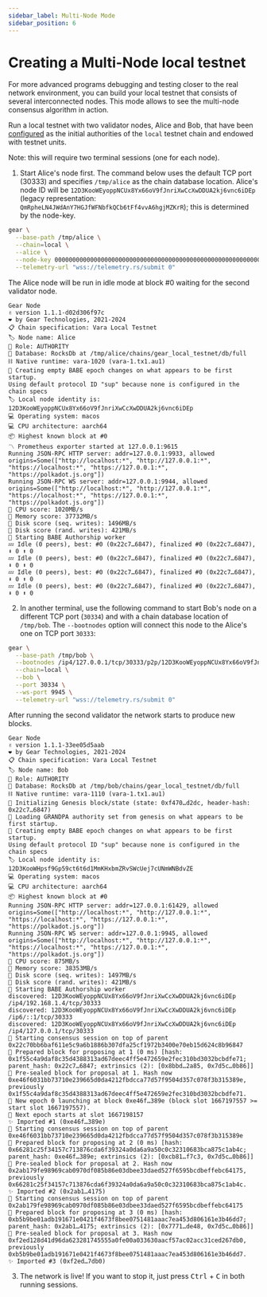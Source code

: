 ```yaml
---
sidebar_label: Multi-Node Mode
sidebar_position: 6
---
```


# Creating a Multi-Node local testnet

For more advanced programs debugging and testing closer to the real network environment, you can build your local testnet that consists of several interconnected nodes. This mode allows to see the multi-node consensus algorithm in action.

Run a local testnet with two validator nodes, Alice and Bob, that have been [configured](https://github.com/gear-tech/gear/blob/master/node/src/chain_spec.rs) as the initial authorities of the `local` testnet chain and endowed with testnet units.

Note: this will require two terminal sessions (one for each node).

1. Start Alice's node first. The command below uses the default TCP port (30333) and specifies `/tmp/alice` as the chain database location. Alice's node ID will be `12D3KooWEyoppNCUx8Yx66oV9fJnriXwCcXwDDUA2kj6vnc6iDEp` (legacy representation: `QmRpheLN4JWdAnY7HGJfWFNbfkQCb6tFf4vvA6hgjMZKrR`); this is determined by the node-key.

  ```bash
  gear \
    --base-path /tmp/alice \
    --chain=local \
    --alice \
    --node-key 0000000000000000000000000000000000000000000000000000000000000001 \
    --telemetry-url "wss://telemetry.rs/submit 0"
  ```

  The Alice node will be run in idle mode at block #0 waiting for the second validator node.

  ```
  Gear Node
  ✌️ version 1.1.1-d02d306f97c
  ❤️ by Gear Technologies, 2021-2024
  📋 Chain specification: Vara Local Testnet
  🏷 Node name: Alice
  👤 Role: AUTHORITY
  💾 Database: RocksDb at /tmp/alice/chains/gear_local_testnet/db/full
  ⛓ Native runtime: vara-1020 (vara-1.tx1.au1)
  👶 Creating empty BABE epoch changes on what appears to be first startup.
  Using default protocol ID "sup" because none is configured in the chain specs
  🏷 Local node identity is: 12D3KooWEyoppNCUx8Yx66oV9fJnriXwCcXwDDUA2kj6vnc6iDEp
  💻 Operating system: macos
  💻 CPU architecture: aarch64
  📦 Highest known block at #0
  〽️ Prometheus exporter started at 127.0.0.1:9615
  Running JSON-RPC HTTP server: addr=127.0.0.1:9933, allowed origins=Some(["http://localhost:*", "http://127.0.0.1:*", "https://localhost:*", "https://127.0.0.1:*", "https://polkadot.js.org"])
  Running JSON-RPC WS server: addr=127.0.0.1:9944, allowed origins=Some(["http://localhost:*", "http://127.0.0.1:*", "https://localhost:*", "https://127.0.0.1:*", "https://polkadot.js.org"])
  🏁 CPU score: 1020MB/s
  🏁 Memory score: 37732MB/s
  🏁 Disk score (seq. writes): 1496MB/s
  🏁 Disk score (rand. writes): 421MB/s
  👶 Starting BABE Authorship worker
  💤 Idle (0 peers), best: #0 (0x22c7…6847), finalized #0 (0x22c7…6847), ⬇ 0 ⬆ 0
  💤 Idle (0 peers), best: #0 (0x22c7…6847), finalized #0 (0x22c7…6847), ⬇ 0 ⬆ 0
  💤 Idle (0 peers), best: #0 (0x22c7…6847), finalized #0 (0x22c7…6847), ⬇ 0 ⬆ 0
  💤 Idle (0 peers), best: #0 (0x22c7…6847), finalized #0 (0x22c7…6847), ⬇ 0 ⬆ 0
  ```


2. In another terminal, use the following command to start Bob's node on a different TCP port (`30334`) and with a chain database location of `/tmp/bob`. The `--bootnodes` option will connect this node to the Alice's one on TCP port `30333`:

  ```bash
  gear \
    --base-path /tmp/bob \
    --bootnodes /ip4/127.0.0.1/tcp/30333/p2p/12D3KooWEyoppNCUx8Yx66oV9fJnriXwCcXwDDUA2kj6vnc6iDEp \
    --chain=local \
    --bob \
    --port 30334 \
    --ws-port 9945 \
    --telemetry-url "wss://telemetry.rs/submit 0"
  ```

  After running the second validator the network starts to produce new blocks.

  ```
  Gear Node
  ✌️ version 1.1.1-33ee05d5aab
  ❤️ by Gear Technologies, 2021-2024
  📋 Chain specification: Vara Local Testnet
  🏷 Node name: Bob
  👤 Role: AUTHORITY
  💾 Database: RocksDb at /tmp/bob/chains/gear_local_testnet/db/full
  ⛓ Native runtime: vara-1110 (vara-1.tx1.au1)
  🔨 Initializing Genesis block/state (state: 0xf470…d2dc, header-hash: 0x22c7…6847)
  👴 Loading GRANDPA authority set from genesis on what appears to be first startup.
  👶 Creating empty BABE epoch changes on what appears to be first startup.
  Using default protocol ID "sup" because none is configured in the chain specs
  🏷 Local node identity is: 12D3KooWHpsf9Gp59ct6t6d1MmKHxbmZRvSWcUej7cUNmWNBdvZE
  💻 Operating system: macos
  💻 CPU architecture: aarch64
  📦 Highest known block at #0
  Running JSON-RPC HTTP server: addr=127.0.0.1:61429, allowed origins=Some(["http://localhost:*", "http://127.0.0.1:*", "https://localhost:*", "https://127.0.0.1:*", "https://polkadot.js.org"])
  Running JSON-RPC WS server: addr=127.0.0.1:9945, allowed origins=Some(["http://localhost:*", "http://127.0.0.1:*", "https://localhost:*", "https://127.0.0.1:*", "https://polkadot.js.org"])
  🏁 CPU score: 875MB/s
  🏁 Memory score: 38353MB/s
  🏁 Disk score (seq. writes): 1497MB/s
  🏁 Disk score (rand. writes): 421MB/s
  👶 Starting BABE Authorship worker
  discovered: 12D3KooWEyoppNCUx8Yx66oV9fJnriXwCcXwDDUA2kj6vnc6iDEp /ip4/192.168.1.4/tcp/30333
  discovered: 12D3KooWEyoppNCUx8Yx66oV9fJnriXwCcXwDDUA2kj6vnc6iDEp /ip6/::1/tcp/30333
  discovered: 12D3KooWEyoppNCUx8Yx66oV9fJnriXwCcXwDDUA2kj6vnc6iDEp /ip4/127.0.0.1/tcp/30333
  🙌 Starting consensus session on top of parent 0x22c70bb6baf611e5c9a6b1886b307dfa25cf1972b3400e70eb15d624c8b96847
  🎁 Prepared block for proposing at 1 (0 ms) [hash: 0x1f55c4a9daf8c35d4388313ad67deec4ff5e472659e2fec310bd3032bcbdfe71; parent_hash: 0x22c7…6847; extrinsics (2): [0x8bbd…2a85, 0x7d5c…0b86]]
  🔖 Pre-sealed block for proposal at 1. Hash now 0xe46f6031bb73710e239665d0da4212fbdcca77d57f9504d357c078f3b315389e, previously 0x1f55c4a9daf8c35d4388313ad67deec4ff5e472659e2fec310bd3032bcbdfe71.
  👶 New epoch 0 launching at block 0xe46f…389e (block slot 1667197557 >= start slot 1667197557).
  👶 Next epoch starts at slot 1667198157
  ✨ Imported #1 (0xe46f…389e)
  🙌 Starting consensus session on top of parent 0xe46f6031bb73710e239665d0da4212fbdcca77d57f9504d357c078f3b315389e
  🎁 Prepared block for proposing at 2 (0 ms) [hash: 0x66281c25f34157c713876cda6f39324a0da6a9a50c0c32310683bca875c1ab4c; parent_hash: 0xe46f…389e; extrinsics (2): [0xcb81…f7c3, 0x7d5c…0b86]]
  🔖 Pre-sealed block for proposal at 2. Hash now 0x2ab179fe98969cab0970df085b86e03dbee33daed527f6595bcdbeffebc64175, previously 0x66281c25f34157c713876cda6f39324a0da6a9a50c0c32310683bca875c1ab4c.
  ✨ Imported #2 (0x2ab1…4175)
  🙌 Starting consensus session on top of parent 0x2ab179fe98969cab0970df085b86e03dbee33daed527f6595bcdbeffebc64175
  🎁 Prepared block for proposing at 3 (0 ms) [hash: 0xb5b9be01adb191671e0421f4673f8bee0751481aaac7ea453d806161e3b46dd7; parent_hash: 0x2ab1…4175; extrinsics (2): [0x7771…de48, 0x7d5c…0b86]]
  🔖 Pre-sealed block for proposal at 3. Hash now 0xf2ed128d41d96da623281745555a0fe00a033630aacf57ac02acc31ced267db0, previously 0xb5b9be01adb191671e0421f4673f8bee0751481aaac7ea453d806161e3b46dd7.
  ✨ Imported #3 (0xf2ed…7db0)
  ```

3. The network is live! If you want to stop it, just press <kbd>Ctrl</kbd> + <kbd>C</kbd> in both running sessions.

